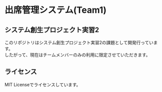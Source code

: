 # 出席管理システム(Team1)
## システム創生プロジェクト実習2
このリポジトリはシステム創生プロジェクト実習2の課題として開発行っています。  
したがって、現在はチームメンバーのみの利用に限定させていただきます。
## ライセンス
MIT Licenseでライセンスしています。